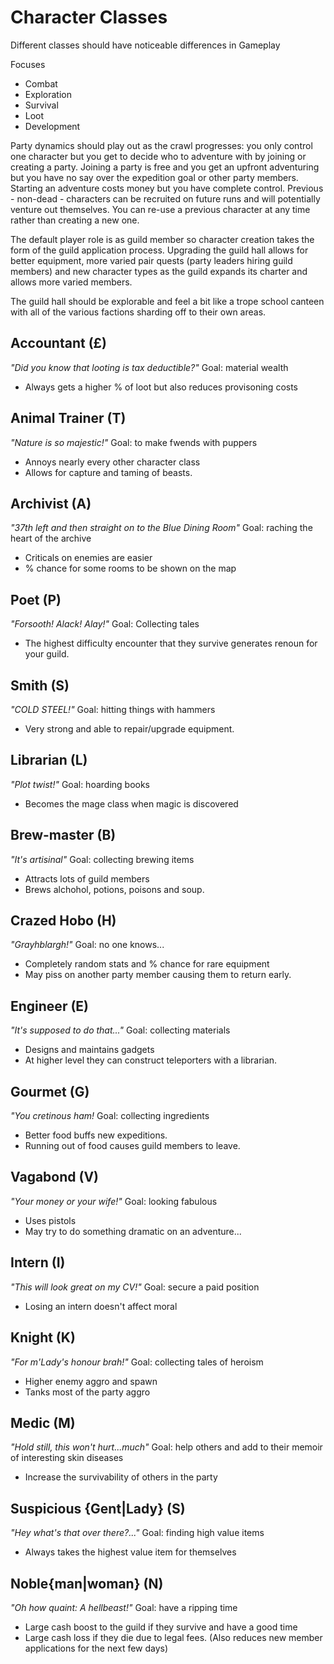 Character Classes
=================
Different classes should have noticeable differences in Gameplay

Focuses
- Combat
- Exploration
- Survival
- Loot
- Development

Party dynamics should play out as the crawl progresses: you only control
one character but you get to decide who to adventure with by joining or
creating a party. Joining a party is free and you get an upfront adventuring
but you have no say over the expedition goal or other party members. Starting
an adventure costs money but you have complete control.
Previous - non-dead - characters can be recruited on future runs and will
potentially venture out themselves. You can re-use a previous character at any
time rather than creating a new one.

The default player role is as guild member so character creation takes the form
of the guild application process. Upgrading the guild hall allows for better
equipment, more varied pair quests (party leaders hiring guild members) and new
character types as the guild expands its charter and allows more varied members.

The guild hall should be explorable and feel a bit like a trope school canteen
with all of the various factions sharding off to their own areas.


Accountant (£)
----------
_"Did you know that looting is tax deductible?"_
Goal: material wealth
- Always gets a higher % of loot but also reduces provisoning costs

Animal Trainer (T)
------------------
_"Nature is so majestic!"_
Goal: to make fwends with puppers
- Annoys nearly every other character class
- Allows for capture and taming of beasts.

Archivist (A)
-------------
_"37th left and then straight on to the Blue Dining Room"_
Goal: raching the heart of the archive
- Criticals on enemies are easier
- % chance for some rooms to be shown on the map

Poet (P)
--------
_"Forsooth! Alack! Alay!"_
Goal: Collecting tales
- The highest difficulty encounter that they survive generates
  renoun for your guild.

Smith (S)
---------
_"COLD STEEL!"_
Goal: hitting things with hammers
- Very strong and able to repair/upgrade equipment.

Librarian (L)
-------------
_"Plot twist!"_
Goal: hoarding books
- Becomes the mage class when magic is discovered

Brew-master (B)
---------------
_"It's artisinal"_
Goal: collecting brewing items
- Attracts lots of guild members
- Brews alchohol, potions, poisons and soup.

Crazed Hobo (H)
---------------
_"Grayhblargh!"_
Goal: no one knows...
- Completely random stats and % chance for rare equipment
- May piss on another party member causing them to return early.

Engineer (E)
------------
_"It's supposed to do that..."_
Goal: collecting materials
- Designs and maintains gadgets
- At higher level they can construct teleporters with a librarian.

Gourmet (G)
-----------
_"You cretinous ham!_
Goal: collecting ingredients
- Better food buffs new expeditions.
- Running out of food causes guild members to leave.

Vagabond (V)
------------
_"Your money or your wife!"_
Goal: looking fabulous
- Uses pistols
- May try to do something dramatic on an adventure...

Intern (I)
----------
_"This will look great on my CV!"_
Goal: secure a paid position
- Losing an intern doesn't affect moral

Knight (K)
----------
_"For m'Lady's honour brah!"_
Goal: collecting tales of heroism
- Higher enemy aggro and spawn
- Tanks most of the party aggro

Medic (M)
---------
_"Hold still, this won't hurt...much"_
Goal: help others and add to their memoir of interesting skin diseases
- Increase the survivability of others in the party

Suspicious {Gent|Lady} (S)
--------------------------
_"Hey what's that over there?..."_
Goal: finding high value items
- Always takes the highest value item for themselves


Noble{man|woman} (N)
--------------------
_"Oh how quaint: A hellbeast!"_
Goal: have a ripping time
- Large cash boost to the guild if they survive and have a good time
- Large cash loss if they die due to legal fees. (Also reduces new member
  applications for the next few days)
